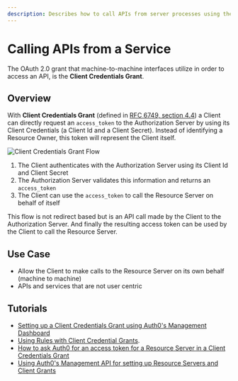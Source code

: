 ```yaml
---
description: Describes how to call APIs from server processes using the Client Credentials Grant.
---
```


# Calling APIs from a Service

The OAuth 2.0 grant that machine-to-machine interfaces utilize in order to access an API, is the **Client Credentials Grant**.

## Overview

With **Client Credentials Grant** (defined in [RFC 6749, section 4.4](https://tools.ietf.org/html/rfc6749#section-4.4)) a Client can directly request an `access_token` to the Authorization Server by using its Client Credentials (a Client Id and a Client Secret). Instead of identifying a Resource Owner, this token will represent the Client itself.

![Client Credentials Grant Flow](/media/articles/api-auth/client-credentials-grant.png)

 1. The Client authenticates with the Authorization Server using its Client Id and Client Secret
 2. The Authorization Server validates this information and returns an `access_token`
 3. The Client can use the `access_token` to call the Resource Server on behalf of itself

This flow is not redirect based but is an API call made by the Client to the Authorization Server. And finally the resulting access token can be used by the Client to call the Resource Server.

## Use Case

 - Allow the Client to make calls to the Resource Server on its own behalf (machine to machine)
 - APIs and services that are not user centric

## Tutorials

- [Setting up a Client Credentials Grant using Auth0's Management Dashboard](/api-auth/config/using-the-auth0-dashboard)
- [Using Rules with Client Credential Grants](/api-auth/grant/using-rules).
- [How to ask Auth0 for an access token for a Resource Server in a Client Credentials Grant](/api-auth/config/asking-for-access-tokens)
- [Using Auth0's Management API for setting up Resource Servers and Client Grants](/api-auth/config/using-the-management-api)
